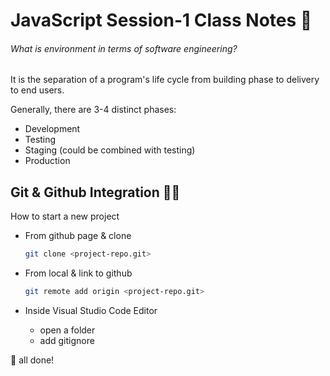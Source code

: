 # JavaScript Session-1 Class Notes :rocket:

###### What is environment in terms of software engineering?

It is the separation of a program's life cycle from building phase to delivery to end users.

Generally, there are 3-4 distinct phases:

- Development
- Testing 
- Staging (could be combined with testing)
- Production

## Git & Github Integration ​👩‍💻​

How to start a new project

- From github page & clone

  ```sh
  git clone <project-repo.git>
  ```

- From local & link to github

  ```sh
  git remote add origin <project-repo.git>
  ```

- Inside Visual Studio Code Editor

  - open a folder
  - add gitignore

:dart: all done!

